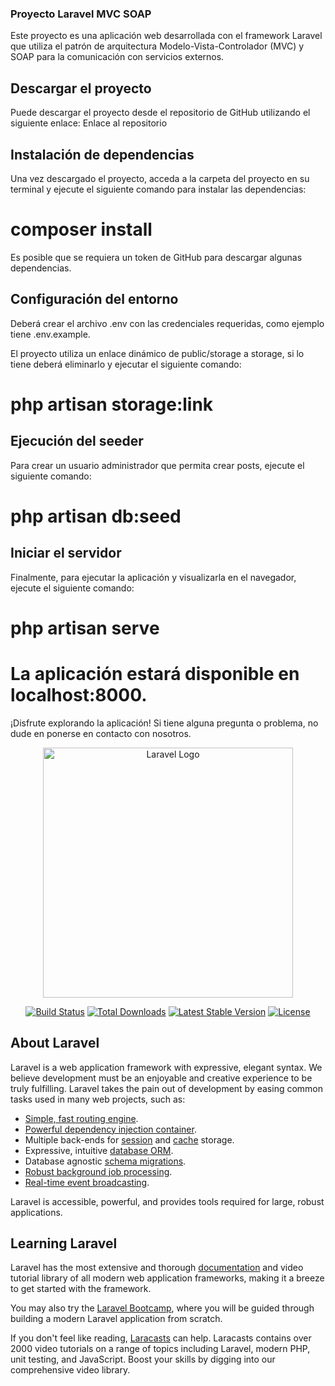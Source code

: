### Proyecto Laravel MVC SOAP
Este proyecto es una aplicación web desarrollada con el framework Laravel que utiliza el patrón de arquitectura Modelo-Vista-Controlador (MVC) y SOAP para la comunicación con servicios externos.

## Descargar el proyecto

Puede descargar el proyecto desde el repositorio de GitHub utilizando el siguiente enlace: Enlace al repositorio

## Instalación de dependencias

Una vez descargado el proyecto, acceda a la carpeta del proyecto en su terminal y ejecute el siguiente comando para instalar las dependencias:

# composer install

Es posible que se requiera un token de GitHub para descargar algunas dependencias.

## Configuración del entorno

Deberá crear el archivo .env con las credenciales requeridas, como ejemplo tiene .env.example.

El proyecto utiliza un enlace dinámico de public/storage a storage, si lo tiene deberá eliminarlo y ejecutar el siguiente comando:

# php artisan storage:link

## Ejecución del seeder

Para crear un usuario administrador que permita crear posts, ejecute el siguiente comando:

# php artisan db:seed

## Iniciar el servidor

Finalmente, para ejecutar la aplicación y visualizarla en el navegador, ejecute el siguiente comando:

# php artisan serve

# La aplicación estará disponible en localhost:8000.

¡Disfrute explorando la aplicación! Si tiene alguna pregunta o problema, no dude en ponerse en contacto con nosotros.


<p align="center"><a href="https://laravel.com" target="_blank"><img src="https://raw.githubusercontent.com/laravel/art/master/logo-lockup/5%20SVG/2%20CMYK/1%20Full%20Color/laravel-logolockup-cmyk-red.svg" width="400" alt="Laravel Logo"></a></p>

<p align="center">
<a href="https://travis-ci.org/laravel/framework"><img src="https://travis-ci.org/laravel/framework.svg" alt="Build Status"></a>
<a href="https://packagist.org/packages/laravel/framework"><img src="https://img.shields.io/packagist/dt/laravel/framework" alt="Total Downloads"></a>
<a href="https://packagist.org/packages/laravel/framework"><img src="https://img.shields.io/packagist/v/laravel/framework" alt="Latest Stable Version"></a>
<a href="https://packagist.org/packages/laravel/framework"><img src="https://img.shields.io/packagist/l/laravel/framework" alt="License"></a>
</p>

## About Laravel

Laravel is a web application framework with expressive, elegant syntax. We believe development must be an enjoyable and creative experience to be truly fulfilling. Laravel takes the pain out of development by easing common tasks used in many web projects, such as:

- [Simple, fast routing engine](https://laravel.com/docs/routing).
- [Powerful dependency injection container](https://laravel.com/docs/container).
- Multiple back-ends for [session](https://laravel.com/docs/session) and [cache](https://laravel.com/docs/cache) storage.
- Expressive, intuitive [database ORM](https://laravel.com/docs/eloquent).
- Database agnostic [schema migrations](https://laravel.com/docs/migrations).
- [Robust background job processing](https://laravel.com/docs/queues).
- [Real-time event broadcasting](https://laravel.com/docs/broadcasting).

Laravel is accessible, powerful, and provides tools required for large, robust applications.

## Learning Laravel

Laravel has the most extensive and thorough [documentation](https://laravel.com/docs) and video tutorial library of all modern web application frameworks, making it a breeze to get started with the framework.

You may also try the [Laravel Bootcamp](https://bootcamp.laravel.com), where you will be guided through building a modern Laravel application from scratch.

If you don't feel like reading, [Laracasts](https://laracasts.com) can help. Laracasts contains over 2000 video tutorials on a range of topics including Laravel, modern PHP, unit testing, and JavaScript. Boost your skills by digging into our comprehensive video library.


